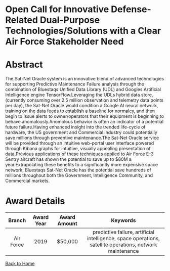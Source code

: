 
Open Call for Innovative Defense-Related Dual-Purpose Technologies/Solutions with a Clear Air Force Stakeholder Need
====================================================================================================================

# Abstract


The Sat-Net Oracle system is an innovative blend of advanced technologies for supporting Predictive Maintenance Failure analysis through the combination of Bluestaqs Unified Data Library (UDL) and Googles Artificial Intelligence engine TensorFlow.Leveraging the UDLs hybrid data store, (currently consuming over 2.5 million observation and telemetry data points per day), the Sat-Net Oracle would condition a Google AI neural network, training on the data feeds to establish a baseline for normalcy, and then begin to issue alerts to owner/operators that their equipment is beginning to behave anomalously.Anomolous behavior is often an indicator of a potential future failure.Having enhanced insight into the trended life-cycle of hardware, the US government and Commercial industry could potentially save millions through preventive maintenance.The Sat-Net Oracle service will be provided through an intuitive web-portal user interface powered through Kibana graphs for intuitive, visually appealing presentation of data.Previous applications of these techniques applied to Air Force E-3 Sentry aircraft has shown the potential to save up to $80M a year.Extrapolating these benefits to a significantly more expensive space network, Bluestaqs Sat-Net Oracle has the potential save hundreds of millions throughout both the Government, Intelligence Community, and Commercial markets.  

# Award Details

|Branch|Award Year|Award Amount|Keywords|
| :---: | :---: | :---: | :---: |
|Air Force|2019|$50,000|predictive failure, artificial intelligence, space operations, satellite operations, network maintenance|
  
  


[Back to Home](https://github.com/chrischow/dod_sbir_awards)